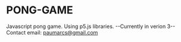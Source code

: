 # PONG-GAME
Javascript pong game. Using p5.js libraries.
      --Currently in verion 3--
  Contact email: paumarcs@gmail.com 
